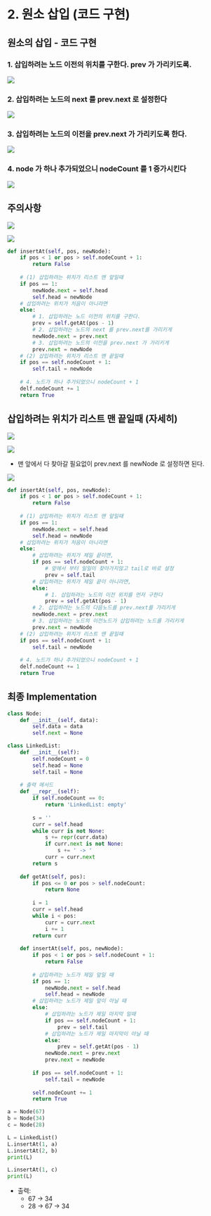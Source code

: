 # 2. 원소 삽입 \(코드 구현\)

## 원소의 삽입 - 코드 구현

### 1. 삽입하려는 노드 이전의 위치를 구한다. prev 가 가리키도록.

![](../.gitbook/assets/2020-01-16-3.50.31.png)

### 2. 삽입하려는 노드의 next 를 prev.next 로 설정한다

![](../.gitbook/assets/2020-01-16-3.52.26.png)

### 3. 삽입하려는 노드의 이전을 prev.next 가 가리키도록 한다.

![](../.gitbook/assets/2020-01-16-3.53.12.png)

### 4. node 가 하나 추가되었으니 nodeCount 를 1 증가시킨다

![](../.gitbook/assets/2020-01-16-3.54.12.png)

## 주의사항

![](../.gitbook/assets/2020-01-16-3.55.08.png)

![](../.gitbook/assets/2020-01-16-3.55.23.png)

```python
def insertAt(self, pos, newNode):
    if pos < 1 or pos > self.nodeCount + 1:
        return False
    
    # (1) 삽입하려는 위치가 리스트 맨 앞일때
    if pos == 1:
        newNode.next = self.head
        self.head = newNode
    # 삽입하려는 위치가 처음이 아니라면
    else:
        # 1. 삽입하려는 노드 이전의 위치를 구한다.
        prev = self.getAt(pos - 1)
        # 2. 삽입하려는 노드의 next 를 prev.next를 가리키게
        newNode.next = prev.next
        # 3. 삽입하려는 노드의 이전을 prev.next 가 가리키게
        prev.next = newNode
    # (2) 삽입하려는 위치가 리스트 맨 끝일때
    if pos == self.nodeCount + 1:
        self.tail = newNode
    
    # 4. 노드가 하나 추가되었으니 nodeCount + 1
    delf.nodeCount += 1
    return True
```

## 삽입하려는 위치가 리스트 맨 끝일때 \(자세히\)

![](../.gitbook/assets/2020-01-16-4.03.32.png)

![](../.gitbook/assets/2020-01-16-4.04.16.png)

* 맨 앞에서 다 찾아갈 필요없이 prev.next 를 newNode 로 설정하면 된다.

![](../.gitbook/assets/2020-01-16-4.04.28.png)

```python
def insertAt(self, pos, newNode):
    if pos < 1 or pos > self.nodeCount + 1:
        return False
    
    # (1) 삽입하려는 위치가 리스트 맨 앞일때
    if pos == 1:
        newNode.next = self.head
        self.head = newNode
    # 삽입하려는 위치가 처음이 아니라면
    else:
        # 삽입하려는 위치가 제일 끝이면,
        if pos == self.nodeCount + 1:
            # 앞에서 부터 일일이 찾아가지않고 tail로 바로 설정
            prev = self.tail
        # 삽입하려는 위치가 제일 끝이 아니라면,
        else:
            # 1. 삽입하려는 노드의 이전 위치를 먼저 구한다
            prev = self.getAt(pos - 1)
        # 2. 삽입하려는 노드의 다음노드를 prev.next를 가리키게
        newNode.next = prev.next
        # 3. 삽입하려는 노드의 이전노드가 삽입하려는 노드를 가리키게
        prev.next = newNode
    # (2) 삽입하려는 위치가 리스트 맨 끝일때
    if pos == self.nodeCount + 1:
        self.tail = newNode
    
    # 4. 노드가 하나 추가되었으니 nodeCount + 1
    delf.nodeCount += 1
    return True
```

## 최종 Implementation

```python
class Node:
    def __init__(self, data):
        self.data = data
        self.next = None

class LinkedList:
    def __init__(self):
        self.nodeCount = 0
        self.head = None
        self.tail = None
    
    # 출력 메서드
    def __repr__(self):
        if self.nodeCount == 0:
            return 'LinkedList: empty'
        
        s = ''
        curr = self.head
        while curr is not None:
            s += repr(curr.data)
            if curr.next is not None:
                s += ' -> '
            curr = curr.next
        return s
    
    def getAt(self, pos):
        if pos <= 0 or pos > self.nodeCount:
            return None
        
        i = 1
        curr = self.head
        while i < pos:
            curr = curr.next
            i += 1
        return curr
    
    def insertAt(self, pos, newNode):
        if pos < 1 or pos > self.nodeCount + 1:
            return False
        
        # 삽입하려는 노드가 제일 앞일 때
        if pos == 1:
            newNode.next = self.head
            self.head = newNode
        # 삽입하려는 노드가 제일 앞이 아닐 때
        else:
            # 삽입하려는 노드가 제일 마지막 일때
            if pos == self.nodeCount + 1:
                prev = self.tail
            # 삽입하려는 노드가 제일 마지막이 아닐 때
            else:
                prev = self.getAt(pos - 1)
            newNode.next = prev.next
            prev.next = newNode
        
        if pos == self.nodeCount + 1:
            self.tail = newNode
        
        self.nodeCount += 1
        return True

a = Node(67)
b = Node(34)
c = Node(28)

L = LinkedList()
L.insertAt(1, a)
L.insertAt(2, b)
print(L)

L.insertAt(1, c)
print(L)
```

* 출력:
  * 67 -&gt; 34
  * 28 -&gt; 67 -&gt; 34



